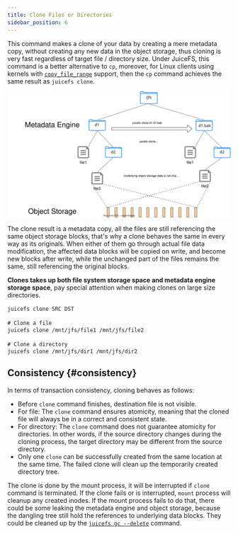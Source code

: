 ```yaml
---
title: Clone Files or Directories
sidebar_position: 6
---
```


This command makes a clone of your data by creating a mere metadata copy, without creating any new data in the object storage, thus cloning is very fast regardless of target file / directory size. Under JuiceFS, this command is a better alternative to `cp`, moreover, for Linux clients using kernels with [`copy_file_range`](https://man7.org/linux/man-pages/man2/copy_file_range.2.html) support, then the `cp` command achieves the same result as `juicefs clone`.

![clone](../images/juicefs-clone.svg)

The clone result is a metadata copy, all the files are still referencing the same object storage blocks, that's why a clone behaves the same in every way as its originals. When either of them go through actual file data modification, the affected data blocks will be copied on write, and become new blocks after write, while the unchanged part of the files remains the same, still referencing the original blocks.

**Clones takes up both file system storage space and metadata engine storage space**, pay special attention when making clones on large size directories.

```shell
juicefs clone SRC DST

# Clone a file
juicefs clone /mnt/jfs/file1 /mnt/jfs/file2

# Clone a directory
juicefs clone /mnt/jfs/dir1 /mnt/jfs/dir2
```

## Consistency {#consistency}

In terms of transaction consistency, cloning behaves as follows:

- Before `clone` command finishes, destination file is not visible.
- For file: The `clone` command ensures atomicity, meaning that the cloned file will always be in a correct and consistent state.
- For directory: The `clone` command does not guarantee atomicity for directories. In other words, if the source directory changes during the cloning process, the target directory may be different from the source directory.
- Only one `clone` can be successfully created from the same location at the same time. The failed clone will clean up the temporarily created directory tree.

The clone is done by the mount process, it will be interrupted if `clone` command is terminated. If the clone fails or is interrupted, `mount` process will cleanup any created inodes. If the mount process fails to do that, there could be some leaking the metadata engine and object storage, because the dangling tree still hold the references to underlying data blocks. They could be cleaned up by the [`juicefs gc --delete`](../reference/command_reference.md#gc) command.
